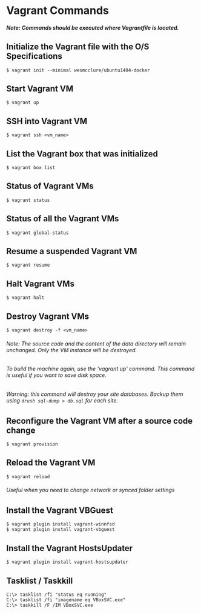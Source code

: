 # Vagrant Commands
##### Note: Commands should be executed where Vagrantfile is located.

## Initialize the Vagrant file with the O/S Specifications

    $ vagrant init --minimal wesmcclure/ubuntu1404-docker

## Start Vagrant VM

    $ vagrant up

## SSH into Vagrant VM

    $ vagrant ssh <vm_name>

## List the Vagrant box that was initialized

    $ vagrant box list

## Status of Vagrant VMs

    $ vagrant status

## Status of all the Vagrant VMs

    $ vagrant global-status

## Resume a suspended Vagrant VM

    $ vagrant resume

## Halt Vagrant VMs

    $ vagrant halt

## Destroy Vagrant VMs

    $ vagrant destroy -f <vm_name>

###### Note: The source code and the content of the data directory will remain unchanged. Only the VM instance will be destroyed.
######  To build the machine again, use the 'vagrant up' command. This command is useful if you want to save disk space.
###### Warning: this command will destroy your site databases. Backup them using `drush sql-dump > db.sql` for each site.

## Reconfigure the Vagrant VM after a source code change

    $ vagrant provision

## Reload the Vagrant VM

    $ vagrant reload

###### Useful when you need to change network or synced folder settings
<!--stackedit_data:
eyJoaXN0b3J5IjpbLTYxNjM0NDAwOSwtMTY4NDk2MjA2Ml19
-->

## Install the Vagrant VBGuest

    $ vagrant plugin install vagrant-winnfsd
    $ vagrant plugin install vagrant-vbguest

## Install the Vagrant HostsUpdater

    $ vagrant plugin install vagrant-hostsupdater


## Tasklist / Taskkill

    C:\> tasklist /fi "status eq running"
    C:\> tasklist /fi "imagename eq VBoxSVC.exe"
    C:\> taskkill /F /IM VBoxSVC.exe


<!--stackedit_data:
eyJoaXN0b3J5IjpbLTQxNTUyODg3MV19
-->
